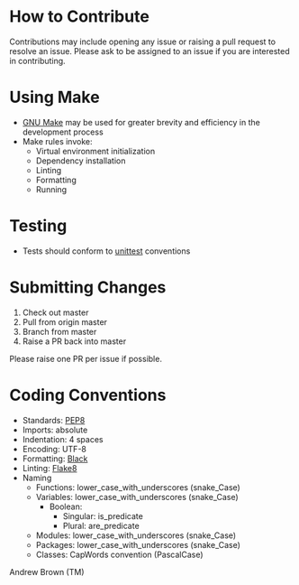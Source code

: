 # How to Contribute

  Contributions may include opening any issue or raising a pull request to resolve an issue. Please ask to be assigned to an issue if you are interested in contributing.

# Using Make

  * [GNU Make](https://www.gnu.org/software/make/) may be used for greater brevity and efficiency in the development process
  * Make rules invoke:
    * Virtual environment initialization
    * Dependency installation
    * Linting
    * Formatting
    * Running

# Testing

  * Tests should conform to [unittest](https://docs.python.org/3/library/unittest.html) conventions

# Submitting Changes

  1. Check out master
  2. Pull from origin master
  3. Branch from master
  4. Raise a PR back into master

  Please raise one PR per issue if possible. 

# Coding Conventions
  * Standards: [PEP8](https://www.python.org/dev/peps/pep-0008/)
  * Imports: absolute
  * Indentation: 4 spaces
  * Encoding: UTF-8
  * Formatting: [Black](https://black.readthedocs.io/en/stable/)
  * Linting: [Flake8](https://flake8.pycqa.org/en/latest/)
  * Naming
    * Functions: lower_case_with_underscores (snake_Case)
    * Variables: lower_case_with_underscores (snake_Case)
      * Boolean: 
        * Singular: is_predicate
        * Plural: are_predicate
    * Modules: lower_case_with_underscores (snake_Case)
    * Packages: lower_case_with_underscores (snake_Case)
    * Classes: CapWords convention (PascalCase)
  
Andrew Brown (TM)
